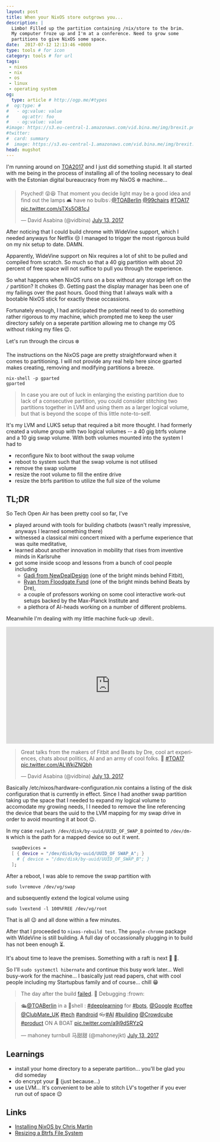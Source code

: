 ```yaml
---
layout: post
title: When your NixOS store outgrows you...
description: |
  Limbo! Filled up the partition containing /nix/store to the brim.
  My computer froze up and I'm at a conference. Need to grow some
  partitions to give NixOS some space.
date:  2017-07-12 12:13:46 +0000
type: tools # for icon
category: tools # for url
tags:
 - nixos
 - nix
 - os
 - linux
 - operating system
og:
  type: article # http://ogp.me/#types
#  og:type: # 
#   - og:value: value
#     og:attr: foo
#   - og:value: value
#image: https://s3.eu-central-1.amazonaws.com/vid.bina.me/img/brexit.png
#twitter:
#  card: summary
#  image: https://s3.eu-central-1.amazonaws.com/vid.bina.me/img/brexit.png
head: mugshot
---
```

I'm running around on [TOA2017](https://toa.berlin) and I just did something stupid.
It all started with me being in the process of installing all of the tooling
necessary to deal with the Estonian digital bureaucracy from my NixOS :snowflake:
machine...

<div class="element">
  <blockquote class="twitter-tweet" data-lang="en"><p lang="en" dir="ltr">Psyched! 😝😆 That moment you decide light may be a good idea and find out the lamps 🛋️ have no bulbs💡<a href="https://twitter.com/TOABerlin">@TOABerlin</a> <a href="https://twitter.com/99chairs">@99chairs</a> <a href="https://twitter.com/hashtag/TOA17?src=hash">#TOA17</a> <a href="https://t.co/sTXs5O81cJ">pic.twitter.com/sTXs5O81cJ</a></p>&mdash; David Asabina (@vidbina) <a href="https://twitter.com/vidbina/status/885517003947036672">July 13, 2017</a></blockquote>
  <script async src="//platform.twitter.com/widgets.js" charset="utf-8"></script>
</div>

After noticing that I could build chrome with WideVine support, which I needed
anyways for Netflix :unamused: I managed to trigger the most rigorous build on
my nix setup to date. DAMN.

Apparently, WideVine support on Nix requires a lot of shit to be pulled and
compiled from scratch. So much so that a 40 gig partition with about 20
percent of free space will not suffice to pull you through the experience.

So what happens when NixOS runs on a box without any storage left on the
`/` partition? It chokes :angry:. Getting past the display manager has been
one of my failings over the past hours. Good thing that I always walk with
a bootable NixOS stick for exactly these occassions.

Fortunately enough, I had anticipated the potential need to do something rather
rigorous to my machine, which prompted me to keep the user directory safely on
a seperate partition allowing me to change my OS without risking my files
:wink:.

Let's run through the circus :snowflake:

The instructions on the NixOS page are pretty straightforward when it comes
to partitioning. I will not provide any real help here since gparted makes
creating, removing and modifying partitions a breeze.

```
nix-shell -p gparted
gparted
```

> In case you are out of luck in enlarging the existing partition due to
lack of a consecutive partition, you could consider stitching two partitions
together in LVM and using them as a larger logical volume, but that is beyond
the scope of this little note-to-self.

It's my LVM and LUKS setup that required a bit more thought. I had formerly
created a volume group with two logical volumes -- a 40 gig btrfs volume and
a 10 gig swap volume. With both volumes mounted into the system I had to

 - reconfigure Nix to boot without the swap volume
 - reboot to system such that the swap volume is not utilised
 - remove the swap volume
 - resize the root volume to fill the entire drive
 - resize the btrfs partition to utilize the full size of the volume

## TL;DR

So Tech Open Air has been pretty cool so far, I've
 - played around with tools for building chatbots (wasn't really impressive, anyways I learned
 something there)
 - witnessed a classical mini concert mixed with a perfume experience that was quite meditative,
 - learned about another innovation in mobility that rises from inventive minds in Karlsruhe
 - got some inside scoop and lessons from a bunch of cool people including
   - [Gadi from
NewDealDesign](https://newdealdesign.com/studio) (one of the bright minds behind Fitbit),
   - [Ryan from Floodgate Fund](http://floodgate.com/ryan-walsh/) (one of the bright minds
   behind Beats by Dre),
   - a couple of professors working on some cool interactive work-out setups backed by the
   Max-Planck Institute and
   - a plethora of AI-heads working on a number of different problems.
   
Meanwhile I'm dealing with my little machine fuck-up :devil:.

<div class="element video">
<iframe width="560" height="315" src="https://www.youtube.com/embed/OazFiIhwAEs" frameborder="0" allowfullscreen></iframe>
</div>

<div class="element">
  <blockquote class="twitter-tweet" data-lang="en"><p lang="en" dir="ltr">Great talks from the makers of Fitbit and Beats by Dre, cool art experiences, chats about politics, AI and an army of cool folks. 🤘 <a href="https://twitter.com/hashtag/TOA17?src=hash">#TOA17</a> <a href="https://t.co/ALWkjZNQbh">pic.twitter.com/ALWkjZNQbh</a></p>&mdash; David Asabina (@vidbina) <a href="https://twitter.com/vidbina/status/885496635219955713">July 13, 2017</a></blockquote>
  <script async src="//platform.twitter.com/widgets.js" charset="utf-8"></script>
</div>

Basically /etc/nixos/hardware-configuration.nix contains a listing of the disk
configuration that is currently in effect. Since I had another swap partition taking up
the space that I needed to expand my logical volume to accomodate my growing needs, I
I needed to remove the line referencing the device that bears the uuid to the LVM mapping
for my swap drive in order to avoid mounting it at boot :wink:.

In my case `realpath /dev/disk/by-uuid/UUID_OF_SWAP_B` pointed to `/dev/dm-N`
which is the path for a mapped device so out it went.


```nix
  swapDevices =
  [ { device = "/dev/disk/by-uuid/UUID_OF SWAP_A"; }
    # { device = "/dev/disk/by-uuid/UUID_OF_SWAP_B"; }
  ];
```

After a reboot, I was able to remove the swap partition with

```
sudo lvremove /dev/vg/swap
```

and subsequently extend the logical volume using

```
sudo lvextend -l 100%FREE /dev/vg/root
```

That is all :wink: and all done within a few minutes.

After that I proceeded to `nixos-rebuild test`. The `google-chrome` package with
WideVine is still building. A full day of occassionally plugging in to build has
not been enough :hourglass_flowing_sand:.

It's about time to leave the premises. Something with a raft is next :rowboat: :metal:.

So I'll `sudo systemctl hibernate` and continue this busy work later... Well busy-work
for the machine... I basically just read papers, chat with cool people including my
Startupbus family and of course... chill :grin:

> The day after the build [failed](https://github.com/NixOS/nixpkgs/issues/26299). :shit:
Debugging :frown:

<div class="element">
  <blockquote class="twitter-tweet" data-lang="en"><p lang="en" dir="ltr">🛳<a href="https://twitter.com/TOABerlin">@TOABerlin</a> in a 🌰shell : <a href="https://twitter.com/hashtag/deeplearning?src=hash">#deeplearning</a> for <a href="https://twitter.com/hashtag/bots?src=hash">#bots</a>, <a href="https://twitter.com/Google">@Google</a> <a href="https://twitter.com/hashtag/coffee?src=hash">#coffee</a> <a href="https://twitter.com/ClubMate_UK">@ClubMate_UK</a> <a href="https://twitter.com/hashtag/tech?src=hash">#tech</a> <a href="https://twitter.com/hashtag/android?src=hash">#android</a> 👓<a href="https://twitter.com/hashtag/AI?src=hash">#AI</a> <a href="https://twitter.com/hashtag/building?src=hash">#building</a> <a href="https://twitter.com/Crowdcube">@Crowdcube</a> <a href="https://twitter.com/hashtag/product?src=hash">#product</a> ON A BOAT <a href="https://t.co/a9j9dSRYzQ">pic.twitter.com/a9j9dSRYzQ</a></p>&mdash; mahoney turnbull 马甜甜 (@mahoneyjkt) <a href="https://twitter.com/mahoneyjkt/status/885435818445332482">July 13, 2017</a></blockquote>
  <script async src="//platform.twitter.com/widgets.js" charset="utf-8"></script>
</div>

## Learnings

 - install your home directory to a seperate partition... you'll be glad you did someday
 - do encrypt your :shit: (just because...)
 - use LVM... It's convenient to be able to stitch LV's together if you ever run out of space :wink:

## Links

- [Installing NixOS by Chris Martin](https://chris-martin.org/2015/installing-nixos)
- [Resizing a Btrfs File System](https://docs.oracle.com/cd/E37670_01/E37355/html/ol_use_case2_btrfs.html)
